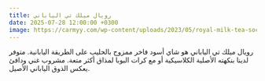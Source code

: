 ```yaml
---
title: رويال ميلك تي الياباني
date: 2025-07-28 12:00:00 +0300
image: https://carmyy.com/wp-content/uploads/2023/05/royal-milk-tea-social.jpg
---
```


رويال ميلك تي الياباني هو شاي أسود فاخر ممزوج بالحليب على الطريقة اليابانية. متوفر لدينا بنكهته الأصلية الكلاسيكية أو مع كرات البوبا لمذاق أكثر متعة. مشروب غني ودافئ يعكس الذوق الياباني الأصيل. 